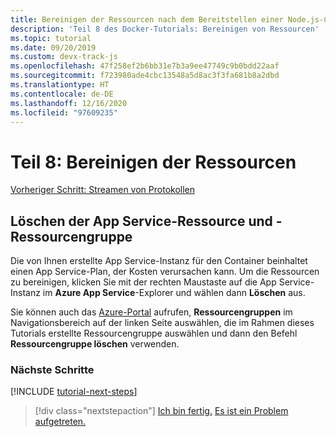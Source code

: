 ```yaml
---
title: Bereinigen der Ressourcen nach dem Bereitstellen einer Node.js-Container-App in Visual Studio Code
description: 'Teil 8 des Docker-Tutorials: Bereinigen von Ressourcen'
ms.topic: tutorial
ms.date: 09/20/2019
ms.custom: devx-track-js
ms.openlocfilehash: 47f258ef2b6bb31e7b3a9ee47749c9b0bdd22aaf
ms.sourcegitcommit: f723980ade4cbc13548a5d8ac3f3fa681b8a2dbd
ms.translationtype: HT
ms.contentlocale: de-DE
ms.lasthandoff: 12/16/2020
ms.locfileid: "97609235"
---
```

# <a name="part-8-clean-up-resources"></a>Teil 8: Bereinigen der Ressourcen

[Vorheriger Schritt: Streamen von Protokollen](tutorial-vscode-docker-node-07.md)

## <a name="delete-app-service-resource-and-resource-group"></a>Löschen der App Service-Ressource und -Ressourcengruppe

Die von Ihnen erstellte App Service-Instanz für den Container beinhaltet einen App Service-Plan, der Kosten verursachen kann. Um die Ressourcen zu bereinigen, klicken Sie mit der rechten Maustaste auf die App Service-Instanz im **Azure App Service**-Explorer und wählen dann **Löschen** aus.

Sie können auch das [Azure-Portal](https://portal.azure.com) aufrufen, **Ressourcengruppen** im Navigationsbereich auf der linken Seite auswählen, die im Rahmen dieses Tutorials erstellte Ressourcengruppe auswählen und dann den Befehl **Ressourcengruppe löschen** verwenden.

### <a name="next-steps"></a>Nächste Schritte

[!INCLUDE [tutorial-next-steps](../../includes/tutorial-next-steps.md)]

> [!div class="nextstepaction"]
> [Ich bin fertig.](../../how-to/deploy-containers.md) [Es ist ein Problem aufgetreten.](https://www.research.net/r/PWZWZ52?tutorial=node-deployment-docker-extension&step=clean-up-resources)